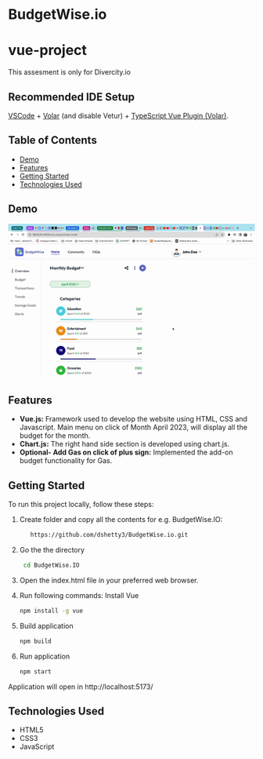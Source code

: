 # BudgetWise.io

# vue-project
This assesment is only for Divercity.io

## Recommended IDE Setup

[VSCode](https://code.visualstudio.com/) + [Volar](https://marketplace.visualstudio.com/items?itemName=Vue.volar) (and disable Vetur) + [TypeScript Vue Plugin (Volar)](https://marketplace.visualstudio.com/items?itemName=Vue.vscode-typescript-vue-plugin).

## Table of Contents
- [Demo](#demo)
- [Features](#features)
- [Getting Started](#getting-started)
- [Technologies Used](#technologies-used)


## Demo
<img src="./Budgetwise.gif" alt="Demo GIF" width="900"/>

## Features
- **Vue.js:** Framework used to develop the website using HTML, CSS and Javascript. Main menu on click of Month April 2023, will display all the budget for the month.
- **Chart.js:** The right hand side section is developed using chart.js.
- **Optional- Add Gas on click of plus sign:** Implemented the add-on budget functionality for Gas.

## Getting Started
To run this project locally, follow these steps:


1. Create folder and copy all the contents for e.g. BudgetWise.IO:
   ```bash
      https://github.com/dshetty3/BudgetWise.io.git
   
2. Go the the directory
   ```bash
    cd BudgetWise.IO

3. Open the index.html file in your preferred web browser.

4. Run following commands:
   Install Vue
   ```bash
   npm install -g vue
   
5. Build application
   ```bash
   npm build

6.  Run application
    ```bash 
    npm start

 Application will open in http://localhost:5173/   

## Technologies Used

- HTML5
- CSS3
- JavaScript



